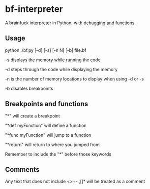 # bf-interpreter
A brainfuck interpreter in Python, with debugging and functions

## Usage
python ./bf.py [-d] [-s] [-n N] [-b] file.bf

-s displays the memory while running the code

-d steps through the code while displaying the memory

-n is the number of memory locations to display when using -d or -s

-b disables breakpoints

## Breakpoints and functions
"*" will create a breakpoint

"*def myFunction" will define a function

"*func myFunction" will jump to a function

"*return" will return to where you jumped from

Remember to include the "*" before those keywords

## Comments
Any text that does not include <>+-.,[]* will be treated as a comment